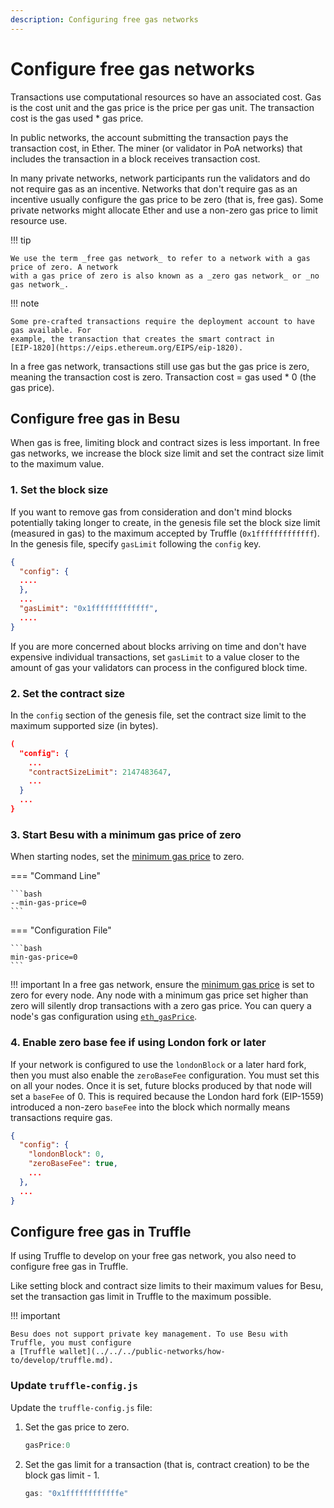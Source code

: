 ```yaml
---
description: Configuring free gas networks
---
```


# Configure free gas networks

Transactions use computational resources so have an associated cost. Gas is the cost unit and the
gas price is the price per gas unit. The transaction cost is the gas used * gas price.

In public networks, the account submitting the transaction pays the transaction cost, in Ether.
The miner (or validator in PoA networks) that includes the transaction in a block receives
transaction cost.

In many private networks, network participants run the validators and do not require gas as an
incentive. Networks that don't require gas as an incentive usually configure the gas price to be
zero (that is, free gas). Some private networks might allocate Ether and use a non-zero gas price
to limit resource use.

!!! tip

    We use the term _free gas network_ to refer to a network with a gas price of zero. A network
    with a gas price of zero is also known as a _zero gas network_ or _no gas network_.

!!! note

    Some pre-crafted transactions require the deployment account to have gas available. For
    example, the transaction that creates the smart contract in
    [EIP-1820](https://eips.ethereum.org/EIPS/eip-1820).

In a free gas network, transactions still use gas but the gas price is zero, meaning the
transaction cost is zero. Transaction cost = gas used * 0 (the gas price).

## Configure free gas in Besu

When gas is free, limiting block and contract sizes is less important. In free gas networks, we
increase the block size limit and set the contract size limit to the maximum value.

### 1. Set the block size

If you want to remove gas from consideration and don't mind blocks potentially taking longer to
create, in the genesis file set the block size limit (measured in gas) to the maximum accepted by
Truffle (`0x1fffffffffffff`). In the genesis file, specify `gasLimit` following the `config` key.

```json
{
  "config": {
  ....
  },
  ...
  "gasLimit": "0x1fffffffffffff",
  ....
}
```

If you are more concerned about blocks arriving on time and don't have expensive individual
transactions, set `gasLimit` to a value closer to the amount of gas your validators can process in
the configured block time.

### 2. Set the contract size

In the `config` section of the genesis file, set the contract size limit to the maximum supported
size (in bytes).

```json
(
  "config": {
    ...
    "contractSizeLimit": 2147483647,
    ...
  }
  ...
}
```

### 3. Start Besu with a minimum gas price of zero

When starting nodes, set the [minimum gas price](../../../public-networks/reference/cli/options.md#min-gas-price)
to zero.

=== "Command Line"

    ```bash
    --min-gas-price=0
    ```

=== "Configuration File"

    ```bash
    min-gas-price=0
    ```

!!! important
    In a free gas network, ensure the [minimum gas price](../../../public-networks/reference/cli/options.md#min-gas-price)
    is set to zero for every node.
    Any node with a minimum gas price set higher than zero will silently drop transactions with a zero gas price.
    You can query a node's gas configuration using [`eth_gasPrice`](../../../public-networks/reference/api/index.md#eth_gasprice).

### 4. Enable zero base fee if using London fork or later

If your network is configured to use the `londonBlock` or a later hard fork, then you must also enable the `zeroBaseFee` configuration.
You must set this on all your nodes.
Once it is set, future blocks produced by that node will set a `baseFee` of 0.
This is required because the London hard fork (EIP-1559) introduced a non-zero `baseFee` into the block which normally means transactions require gas.

```json
{
  "config": {
    "londonBlock": 0,
    "zeroBaseFee": true,
    ...
  },
  ...
}
```

## Configure free gas in Truffle

If using Truffle to develop on your free gas network, you also need to configure free gas in
Truffle.

Like setting block and contract size limits to their maximum values for Besu, set the transaction
gas limit in Truffle to the maximum possible.

!!! important

    Besu does not support private key management. To use Besu with Truffle, you must configure
    a [Truffle wallet](../../../public-networks/how-to/develop/truffle.md).

### Update `truffle-config.js`

Update the `truffle-config.js` file:

1. Set the gas price to zero.

    ```js
    gasPrice:0
    ```

1. Set the gas limit for a transaction (that is, contract creation) to be the block gas limit - 1.

    ```js
    gas: "0x1ffffffffffffe"
    ```
